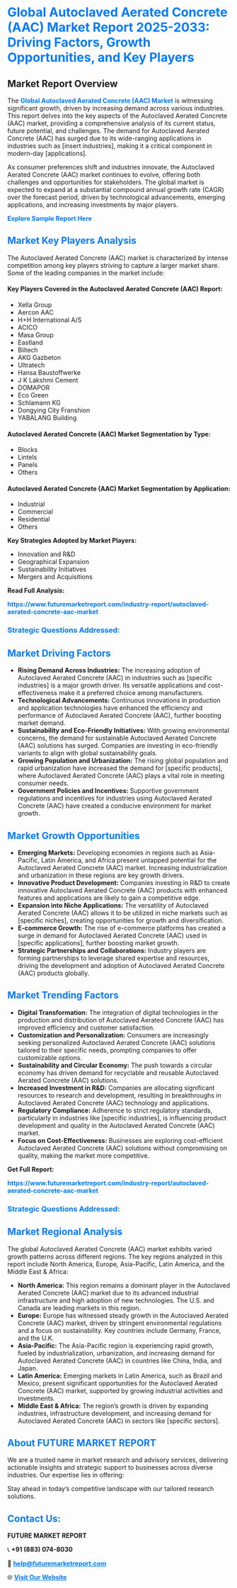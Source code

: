 <h1 style="color: #007BFF;">Global Autoclaved Aerated Concrete (AAC) Market Report 2025-2033: Driving Factors, Growth Opportunities, and Key Players</h1>

<section id="overview">
<h2>Market Report Overview</h2>
<p>The <a href="https://www.futuremarketreport.com/industry-report/autoclaved-aerated-concrete-aac-market" style="color: #007BFF; text-decoration: none;"><strong>Global Autoclaved Aerated Concrete (AAC) Market</strong></a> is witnessing significant growth, driven by increasing demand across various industries. This report delves into the key aspects of the Autoclaved Aerated Concrete (AAC) market, providing a comprehensive analysis of its current status, future potential, and challenges. The demand for Autoclaved Aerated Concrete (AAC) has surged due to its wide-ranging applications in industries such as [insert industries], making it a critical component in modern-day [applications].</p>
<p>As consumer preferences shift and industries innovate, the Autoclaved Aerated Concrete (AAC) market continues to evolve, offering both challenges and opportunities for stakeholders. The global market is expected to expand at a substantial compound annual growth rate (CAGR) over the forecast period, driven by technological advancements, emerging applications, and increasing investments by major players.</p>
</section>

<section id="overview">
<p><a href="https://www.futuremarketreport.com/request-sample/reportId=96689" style="color: #007BFF; text-decoration: none;"><strong>Explore Sample Report Here</strong></a></p>
</section>

<section id="key-players">
<h2 style="color: #007BFF;">Market Key Players Analysis</h2>
<p>The Autoclaved Aerated Concrete (AAC) market is characterized by intense competition among key players striving to capture a larger market share. Some of the leading companies in the market include:</p>
<h4>Key Players Covered in the Autoclaved Aerated Concrete (AAC) Report:</h4>
<ul><li>Xella Group</li><li>Aercon AAC</li><li>H+H International A/S</li><li>ACICO</li><li>Masa Group</li><li>Eastland</li><li>Biltech</li><li>AKG Gazbeton</li><li>Ultratech</li><li>Hansa Baustoffwerke</li><li>J K Lakshmi Cement</li><li>DOMAPOR</li><li>Eco Green</li><li>Schlamann KG</li><li>Dongying City Franshion</li><li>YABALANG Building</li></ul>
<h4>Autoclaved Aerated Concrete (AAC) Market Segmentation by Type:</h4>
<ul><li>Blocks</li><li>Lintels</li><li>Panels</li><li>Others</li></ul>

<h4>Autoclaved Aerated Concrete (AAC) Market Segmentation by Application:</h4>
<ul><li>Industrial</li><li>Commercial</li><li>Residential</li><li>Others</li></ul>
<p><strong>Key Strategies Adopted by Market Players:</strong></p>
<ul>
<li>Innovation and R&D</li>
<li>Geographical Expansion</li>
<li>Sustainability Initiatives</li>
<li>Mergers and Acquisitions</li>
</ul>
</section>

<section>
<p><strong>Read Full Analysis: </strong></p><a href="https://www.futuremarketreport.com/industry-report/autoclaved-aerated-concrete-aac-market" style="color: #007BFF; text-decoration: none;"><strong>https://www.futuremarketreport.com/industry-report/autoclaved-aerated-concrete-aac-market</strong></a>
<h3 style="color: #007BFF;">Strategic Questions Addressed:</h3>
</section>

<section id="driving-factors">
<h2 style="color: #007BFF;">Market Driving Factors</h2>
<ul>
<li><strong>Rising Demand Across Industries:</strong> The increasing adoption of Autoclaved Aerated Concrete (AAC) in industries such as [specific industries] is a major growth driver. Its versatile applications and cost-effectiveness make it a preferred choice among manufacturers.</li>
<li><strong>Technological Advancements:</strong> Continuous innovations in production and application technologies have enhanced the efficiency and performance of Autoclaved Aerated Concrete (AAC), further boosting market demand.</li>
<li><strong>Sustainability and Eco-Friendly Initiatives:</strong> With growing environmental concerns, the demand for sustainable Autoclaved Aerated Concrete (AAC) solutions has surged. Companies are investing in eco-friendly variants to align with global sustainability goals.</li>
<li><strong>Growing Population and Urbanization:</strong> The rising global population and rapid urbanization have increased the demand for [specific products], where Autoclaved Aerated Concrete (AAC) plays a vital role in meeting consumer needs.</li>
<li><strong>Government Policies and Incentives:</strong> Supportive government regulations and incentives for industries using Autoclaved Aerated Concrete (AAC) have created a conducive environment for market growth.</li>
</ul>
</section>

<section id="growth-opportunities">
<h2 style="color: #007BFF;">Market Growth Opportunities</h2>
<ul>
<li><strong>Emerging Markets:</strong> Developing economies in regions such as Asia-Pacific, Latin America, and Africa present untapped potential for the Autoclaved Aerated Concrete (AAC) market. Increasing industrialization and urbanization in these regions are key growth drivers.</li>
<li><strong>Innovative Product Development:</strong> Companies investing in R&D to create innovative Autoclaved Aerated Concrete (AAC) products with enhanced features and applications are likely to gain a competitive edge.</li>
<li><strong>Expansion into Niche Applications:</strong> The versatility of Autoclaved Aerated Concrete (AAC) allows it to be utilized in niche markets such as [specific niches], creating opportunities for growth and diversification.</li>
<li><strong>E-commerce Growth:</strong> The rise of e-commerce platforms has created a surge in demand for Autoclaved Aerated Concrete (AAC) used in [specific applications], further boosting market growth.</li>
<li><strong>Strategic Partnerships and Collaborations:</strong> Industry players are forming partnerships to leverage shared expertise and resources, driving the development and adoption of Autoclaved Aerated Concrete (AAC) products globally.</li>
</ul>
</section>

<section id="trending-factors">
<h2 style="color: #007BFF;">Market Trending Factors</h2>
<ul>
<li><strong>Digital Transformation:</strong> The integration of digital technologies in the production and distribution of Autoclaved Aerated Concrete (AAC) has improved efficiency and customer satisfaction.</li>
<li><strong>Customization and Personalization:</strong> Consumers are increasingly seeking personalized Autoclaved Aerated Concrete (AAC) solutions tailored to their specific needs, prompting companies to offer customizable options.</li>
<li><strong>Sustainability and Circular Economy:</strong> The push towards a circular economy has driven demand for recyclable and reusable Autoclaved Aerated Concrete (AAC) solutions.</li>
<li><strong>Increased Investment in R&D:</strong> Companies are allocating significant resources to research and development, resulting in breakthroughs in Autoclaved Aerated Concrete (AAC) technology and applications.</li>
<li><strong>Regulatory Compliance:</strong> Adherence to strict regulatory standards, particularly in industries like [specific industries], is influencing product development and quality in the Autoclaved Aerated Concrete (AAC) market.</li>
<li><strong>Focus on Cost-Effectiveness:</strong> Businesses are exploring cost-efficient Autoclaved Aerated Concrete (AAC) solutions without compromising on quality, making the market more competitive.</li>
</ul>
</section>

<section>
<p><strong>Get Full Report: </strong></p><a href="https://www.futuremarketreport.com/industry-report/autoclaved-aerated-concrete-aac-market" style="color: #007BFF; text-decoration: none;"><strong>https://www.futuremarketreport.com/industry-report/autoclaved-aerated-concrete-aac-market</strong></a>
<h3 style="color: #007BFF;">Strategic Questions Addressed:</h3>
</section>


<section id="regional-analysis">
<h2 style="color: #007BFF;">Market Regional Analysis</h2>
<p>The global Autoclaved Aerated Concrete (AAC) market exhibits varied growth patterns across different regions. The key regions analyzed in this report include North America, Europe, Asia-Pacific, Latin America, and the Middle East & Africa:</p>
<ul>
<li><strong>North America:</strong> This region remains a dominant player in the Autoclaved Aerated Concrete (AAC) market due to its advanced industrial infrastructure and high adoption of new technologies. The U.S. and Canada are leading markets in this region.</li>
<li><strong>Europe:</strong> Europe has witnessed steady growth in the Autoclaved Aerated Concrete (AAC) market, driven by stringent environmental regulations and a focus on sustainability. Key countries include Germany, France, and the U.K.</li>
<li><strong>Asia-Pacific:</strong> The Asia-Pacific region is experiencing rapid growth, fueled by industrialization, urbanization, and increasing demand for Autoclaved Aerated Concrete (AAC) in countries like China, India, and Japan.</li>
<li><strong>Latin America:</strong> Emerging markets in Latin America, such as Brazil and Mexico, present significant opportunities for the Autoclaved Aerated Concrete (AAC) market, supported by growing industrial activities and investments.</li>
<li><strong>Middle East & Africa:</strong> The region’s growth is driven by expanding industries, infrastructure development, and increasing demand for Autoclaved Aerated Concrete (AAC) in sectors like [specific sectors].</li>
</ul>
</section>

<footer>
<h2 style="color: #007BFF;">About FUTURE MARKET REPORT</h2>
<p>We are a trusted name in market research and advisory services, delivering actionable insights and strategic support to businesses across diverse industries. Our expertise lies in offering:</p>

<p>Stay ahead in today’s competitive landscape with our tailored research solutions.</p>

<h2 style="color: #007BFF;">Contact Us:</h2>
<p><strong>FUTURE MARKET REPORT</strong></p>
<p>📞 <strong>+91 (883) 074-8030</strong></p>
<p>📧 <strong><a href="mailto:help@futuremarketreport.com" style="color: #007BFF;">help@futuremarketreport.com</a></strong></p>
<p>🌐 <strong><a href="https://www.futuremarketreport.com/" style="color: #007BFF;">Visit Our Website</a></strong></p>
</footer>